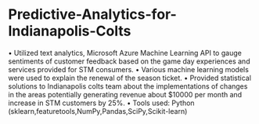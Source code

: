 # Predictive-Analytics-for-Indianapolis-Colts
• Utilized text analytics, Microsoft Azure Machine Learning API to gauge sentiments of customer feedback based on the game day experiences and services provided for STM consumers.
• Various machine learning models were used to explain the renewal of the season ticket. 
• Provided statistical solutions to Indianapolis colts team about the implementations of changes in the areas potentially generating revenue about $10000 per month and increase in STM customers by 25%. 
• Tools used: Python (sklearn,featuretools,NumPy,Pandas,SciPy,Scikit-learn)
